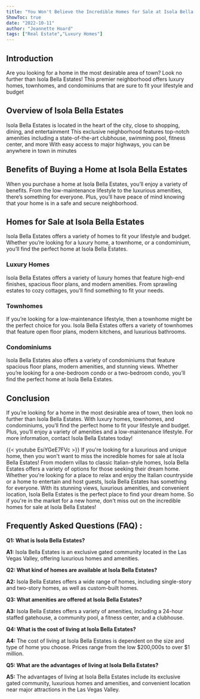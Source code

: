 ```yaml
---
title: "You Won't Believe the Incredible Homes for Sale at Isola Bella Estates!"
ShowToc: true 
date: "2022-10-11"
author: "Jeannette Hoard" 
tags: ["Real Estate","Luxury Homes"]
---
```

## Introduction
Are you looking for a home in the most desirable area of town? Look no further than Isola Bella Estates! This premier neighborhood offers luxury homes, townhomes, and condominiums that are sure to fit your lifestyle and budget 

## Overview of Isola Bella Estates
Isola Bella Estates is located in the heart of the city, close to shopping, dining, and entertainment This exclusive neighborhood features top-notch amenities including a state-of-the-art clubhouse, swimming pool, fitness center, and more With easy access to major highways, you can be anywhere in town in minutes 

## Benefits of Buying a Home at Isola Bella Estates
When you purchase a home at Isola Bella Estates, you’ll enjoy a variety of benefits. From the low-maintenance lifestyle to the luxurious amenities, there’s something for everyone. Plus, you’ll have peace of mind knowing that your home is in a safe and secure neighborhood. 

## Homes for Sale at Isola Bella Estates
Isola Bella Estates offers a variety of homes to fit your lifestyle and budget. Whether you’re looking for a luxury home, a townhome, or a condominium, you’ll find the perfect home at Isola Bella Estates. 

### Luxury Homes
Isola Bella Estates offers a variety of luxury homes that feature high-end finishes, spacious floor plans, and modern amenities. From sprawling estates to cozy cottages, you’ll find something to fit your needs. 

### Townhomes
If you’re looking for a low-maintenance lifestyle, then a townhome might be the perfect choice for you. Isola Bella Estates offers a variety of townhomes that feature open floor plans, modern kitchens, and luxurious bathrooms. 

### Condominiums
Isola Bella Estates also offers a variety of condominiums that feature spacious floor plans, modern amenities, and stunning views. Whether you’re looking for a one-bedroom condo or a two-bedroom condo, you’ll find the perfect home at Isola Bella Estates. 

## Conclusion
If you’re looking for a home in the most desirable area of town, then look no further than Isola Bella Estates. With luxury homes, townhomes, and condominiums, you’ll find the perfect home to fit your lifestyle and budget. Plus, you’ll enjoy a variety of amenities and a low-maintenance lifestyle. For more information, contact Isola Bella Estates today!

{{< youtube EsiYGeE7FVc >}} 
If you're looking for a luxurious and unique home, then you won't want to miss the incredible homes for sale at Isola Bella Estates! From modern villas to classic Italian-style homes, Isola Bella Estates offers a variety of options for those seeking their dream home. Whether you're looking for a place to relax and enjoy the Italian countryside or a home to entertain and host guests, Isola Bella Estates has something for everyone. With its stunning views, luxurious amenities, and convenient location, Isola Bella Estates is the perfect place to find your dream home. So if you're in the market for a new home, don't miss out on the incredible homes for sale at Isola Bella Estates!

## Frequently Asked Questions (FAQ) :
**Q1: What is Isola Bella Estates?**

**A1:** Isola Bella Estates is an exclusive gated community located in the Las Vegas Valley, offering luxurious homes and amenities.

**Q2: What kind of homes are available at Isola Bella Estates?**

**A2:** Isola Bella Estates offers a wide range of homes, including single-story and two-story homes, as well as custom-built homes.

**Q3: What amenities are offered at Isola Bella Estates?**

**A3:** Isola Bella Estates offers a variety of amenities, including a 24-hour staffed gatehouse, a community pool, a fitness center, and a clubhouse.

**Q4: What is the cost of living at Isola Bella Estates?**

**A4:** The cost of living at Isola Bella Estates is dependent on the size and type of home you choose. Prices range from the low $200,000s to over $1 million.

**Q5: What are the advantages of living at Isola Bella Estates?**

**A5:** The advantages of living at Isola Bella Estates include its exclusive gated community, luxurious homes and amenities, and convenient location near major attractions in the Las Vegas Valley.



